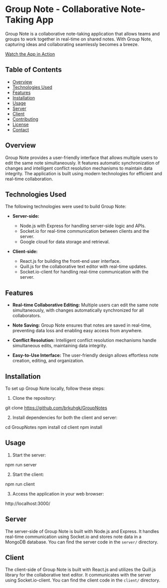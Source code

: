 # Group Note - Collaborative Note-Taking App

Group Note is a collaborative note-taking application that allows teams and groups to work together in real-time on shared notes. With Group Note, capturing ideas and collaborating seamlessly becomes a breeze.

[Watch the App in Action](https://www.youtube.com/watch?v=IKYB2NRoTNc)

## Table of Contents

- [Overview](#overview)
- [Technologies Used](#technologies-used)
- [Features](#features)
- [Installation](#installation)
- [Usage](#usage)
- [Server](#server)
- [Client](#client)
- [Contributing](#contributing)
- [License](#license)
- [Contact](#contact)

## Overview

Group Note provides a user-friendly interface that allows multiple users to edit the same note simultaneously. It features automatic synchronization of changes and intelligent conflict resolution mechanisms to maintain data integrity. The application is built using modern technologies for efficient and real-time collaboration.

## Technologies Used

The following technologies were used to build Group Note:

- **Server-side:**
  - Node.js with Express for handling server-side logic and APIs.
  - Socket.io for real-time communication between clients and the server.
  - Google cloud for data storage and retrieval.

- **Client-side:**
  - React.js for building the front-end user interface.
  - Quill.js for the collaborative text editor with real-time updates.
  - Socket.io-client for handling real-time communication with the server.

## Features

- **Real-time Collaborative Editing:** Multiple users can edit the same note simultaneously, with changes automatically synchronized for all collaborators.

- **Note Saving:** Group Note ensures that notes are saved in real-time, preventing data loss and enabling easy access from anywhere.

- **Conflict Resolution:** Intelligent conflict resolution mechanisms handle simultaneous edits, maintaining data integrity.

- **Easy-to-Use Interface:** The user-friendly design allows effortless note creation, editing, and organization.

## Installation

To set up Group Note locally, follow these steps:

1. Clone the repository:

git clone https://github.com/brkuhgk/GroupNotes


2. Install dependencies for both the client and server:

cd GroupNotes
npm install
cd client
npm install


## Usage

1. Start the server:

npm run server


2. Start the client:

npm run client


3. Access the application in your web browser:

http://localhost:3000/


## Server

The server-side of Group Note is built with Node.js and Express. It handles real-time communication using Socket.io and stores note data in a MongoDB database. You can find the server code in the `server/` directory.

## Client

The client-side of Group Note is built with React.js and utilizes the Quill.js library for the collaborative text editor. It communicates with the server using Socket.io-client. You can find the client code in the `client/` directory.



